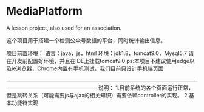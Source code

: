# MediaPlatform
A lesson project, also used for an association.

这个项目用于搭建一个检测公众号数据的平台，同时统计输出信息。

项目前置环境：
语言：java，js，html
环境：jdk1.8，tomcat9.0，Mysql5.7
请在开发前配置好环境，并且在IDE上挂载tomcat9.0
ps:本项目不建议使用edge以及ie浏览器，Chrome内置有手机测试，我们目前只设计手机端页面

—————————————————————————————————————————————————————
说明：
1.目前系统的各个页面运行正常，但是跳转关系（可能需要js与ajax的相关知识）需要依赖controller的实现。
2.基本功能待实现
